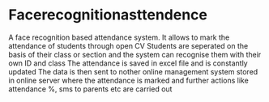 # Facerecognitionasttendence
A face recognition based attendance system. 
It allows to mark the attendance of students through open CV
Students are seperated on the basis of their class or section and the system can recognise them with their own ID and class
The attendance is saved in excel file and is constantly updated
The data is then sent to nother online management system stored in online server where the attendance is marked
and further actions like attendance %, sms to parents etc are carried out
